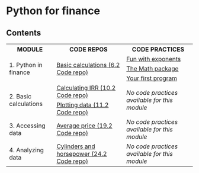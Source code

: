 # Python for finance

## Contents

<table>
	<tr>
		<th>MODULE</th>
		<th>CODE REPOS</th>
		<th>CODE PRACTICES</th>
	</tr>
	<tr>
		<td rowspan="3">1. Python in finance</td>
		<td rowspan="3"><a href="https://github.com/HenestrosaConH/sololearn/tree/main/courses/python-for-finance/1-python-in-finance/code-repo/6-2-code-repo">Basic calculations (6.2 Code repo)</a></td>
		<td><a href="https://github.com/HenestrosaConH/sololearn/tree/main/courses/python-for-finance/1-python-in-finance/code-practice/fun-with-exponents">Fun with exponents</a></td>
	</tr>
	<tr>
		<td><a href="https://github.com/HenestrosaConH/sololearn/tree/main/courses/python-for-finance/1-python-in-finance/code-practice/the-math-package">The Math package</a></td>
	</tr>
	<tr>
		<td><a href="https://github.com/HenestrosaConH/sololearn/tree/main/courses/python-for-finance/1-python-in-finance/code-practice/your-first-program">Your first program</a></td>
	</tr>
	<tr>
		<td rowspan="2">2. Basic calculations</td>
		<td><a href="https://github.com/HenestrosaConH/sololearn/tree/main/courses/python-for-finance/2-basic-calculations/code-repo/10-2-repo">Calculating IRR (10.2 Code repo)</a></td>
		<td rowspan="2"><em>No code practices available for this module</em></td>
	</tr>
	<tr>
		<td><a href="https://github.com/HenestrosaConH/sololearn/tree/main/courses/python-for-finance/2-basic-calculations/code-repo/11-2-repo">Plotting data (11.2 Code repo)</a></td>
	</tr>
	<tr>
		<td rowspan="1">3. Accessing data</td>
		<td><a href="https://github.com/HenestrosaConH/sololearn/tree/main/courses/python-for-finance/3-accessing-data/code-repo/19-2-repo">Average price (19.2 Code repo)</a></td>
		<td rowspan="1"><em>No code practices available for this module</em></td>
	</tr>
	<tr>
		<td rowspan="1">4. Analyzing data</td>
		<td><a href="https://github.com/HenestrosaConH/sololearn/tree/main/courses/python-for-finance/4-analyzing-data/code-repo/24-2-repo">Cylinders and horsepower (24.2 Code repo)</a></td>
		<td rowspan="1"><em>No code practices available for this module</em></td>
	</tr>
</table>
